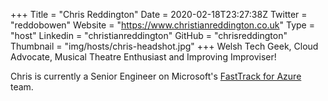 +++
Title = "Chris Reddington"
Date = 2020-02-18T23:27:38Z
Twitter = "reddobowen"
Website = "https://www.christianreddington.co.uk"
Type = "host"
Linkedin = "christianreddington"
GitHub = "chrisreddington"
Thumbnail = "img/hosts/chris-headshot.jpg"
+++
Welsh Tech Geek, Cloud Advocate, Musical Theatre Enthusiast and Improving Improviser!

Chris is currently a Senior Engineer on Microsoft's [FastTrack for Azure](https://azure.microsoft.com/en-gb/programs/azure-fasttrack/) team.

